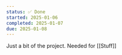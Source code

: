 ```yaml
---
status: ✅ Done
started: 2025-01-06
completed: 2025-01-07
due: 2025-01-08
---
```


Just a bit of the project. Needed for [[Stuff]]